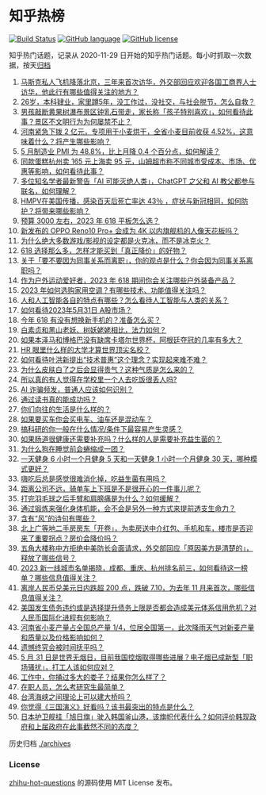 # 知乎热榜
[![Build Status](https://github.com/ToWeLong/zhihu-hot-questions/workflows/CI/badge.svg)](https://github.com/ToWeLong/zhihu-hot-questions/actions)
[![GitHub language](https://img.shields.io/badge/language-golang-orange.svg)](https://golang.org/)
[![GitHub license](https://img.shields.io/github/license/ToWeLong/zhihu-hot-questions)](https://github.com/ToWeLong/zhihu-hot-questions/blob/main/LICENSE)

知乎热门话题，记录从 2020-11-29 日开始的知乎热门话题。每小时抓取一次数据，按天[归档](./archives)

<!-- BEGIN -->

1. [马斯克私人飞机降落北京，三年来首次访华，外交部回应欢迎各国工商界人士访华，他此行有哪些值得关注的地方？](https://www.zhihu.com/question/603832271)
1. [26岁，本科肄业，家里蹲5年，没工作过，没社交，与社会脱节，怎么自救？](https://www.zhihu.com/question/299259221)
1. [男孩敲断黄果树瀑布景区钟乳石带走，家长称「孩子特别喜欢」，如何看待此事？景区不文明行为为何屡禁不止？](https://www.zhihu.com/question/603621134)
1. [河南紧急下拨 2 亿元，专项用于小麦烘干，全省小麦目前收获 4.52%，这意味着什么？将产生哪些影响？](https://www.zhihu.com/question/603823460)
1. [5 月制造业 PMI 为 48.8%，比上月降 0.4 个百分点，如何解读？](https://www.zhihu.com/question/603988479)
1. [同款蛋糕杭州卖 165 元上海卖 95 元，山姆超市称不同城市受成本、市场、优惠等影响，如何看待此事？](https://www.zhihu.com/question/603600909)
1. [多位知名学者最新警告「AI 可能灭绝人类」，ChatGPT 之父和 AI 教父都参与联名，如何理解？](https://www.zhihu.com/question/603915413)
1. [HMPV在美国传播，感染百天后死亡率达 43％ ，症状与新冠相同，如何防护？将带来哪些影响？](https://www.zhihu.com/question/603980078)
1. [预算 3000 左右，2023 年 618 平板怎么选？](https://www.zhihu.com/question/603980177)
1. [新发布的 OPPO Reno10 Pro+ 会成为 4K 以内旗舰机的人像天花板吗？](https://www.zhihu.com/question/603893667)
1. [为什么绝大多数游戏/影视的设定都是火克冰，而不是冰克火？](https://www.zhihu.com/question/602861309)
1. [618 选择那么多，怎样才能买到「真正降价」的好物？](https://www.zhihu.com/question/602548095)
1. [关于「要不要因为同事关系而离职」，你的观点是什么？你会因为同事关系离职吗？](https://www.zhihu.com/question/603615640)
1. [作为户外运动爱好者，2023 年 618 期间你会关注哪些户外装备产品？](https://www.zhihu.com/question/602564516)
1. [2023 年如何选购家用空调？有哪些技术、功能值得关注吗？](https://www.zhihu.com/question/603800389)
1. [人和人工智能各自的特点有哪些？怎么看待人工智能与人类的关系？](https://www.zhihu.com/question/603927416)
1. [如何看待2023年5月31日 A股市场？](https://www.zhihu.com/question/603899041)
1. [今年 618 有没有想换新手机的？准备怎么买？](https://www.zhihu.com/question/603935421)
1. [白素贞和黑山老妖、树妖姥姥相比，法力如何？](https://www.zhihu.com/question/602663173)
1. [如果本泽马和博格巴没有缺席卡塔尔世界杯，阿根廷夺冠的几率有多大？](https://www.zhihu.com/question/603555991)
1. [HR 眼里什么样的大学才算世界顶尖名校？](https://www.zhihu.com/question/321363319)
1. [如何看待叶洪新提出“技术普惠”这个理念？实现起来难不难？](https://www.zhihu.com/question/603862570)
1. [为什么皮肤白了之后会显得贵气？这种气质是怎么来的？](https://www.zhihu.com/question/594222069)
1. [所以真的有人觉得在学校里一个人去吃饭很丢人吗?](https://www.zhihu.com/question/603819436)
1. [AI 诈骗频发，普通人应该如何识别？](https://www.zhihu.com/question/603871361)
1. [通过读书真的能成功吗？](https://www.zhihu.com/question/603444659)
1. [你们向往的生活是什么样的？](https://www.zhihu.com/question/603875714)
1. [如果要买车你会买电车、油车还是混动车？](https://www.zhihu.com/question/598891494)
1. [搞科研的你一般在什么情况/条件下最容易产生灵感？](https://www.zhihu.com/question/457212453)
1. [如果肠道很健康还需要补充吗？什么样的人是需要补充益生菌的？](https://www.zhihu.com/question/601480953)
1. [为什么狗在睡觉前会蜷缩成一团？](https://www.zhihu.com/question/578362141)
1. [一天健身 6 小时一个月健身 5 天和一天健身 1 小时一个月健身 30 天，哪种模式更好？](https://www.zhihu.com/question/601189534)
1. [嗨吃后总是感觉很难消化掉，吃益生菌有用吗？](https://www.zhihu.com/question/599525477)
1. [距离公司不远，骑单车上下班是不是很开心的一件事儿呢？](https://www.zhihu.com/question/602549938)
1. [打完羽毛球之后手臂和肩膀痛是为什么？如何缓解？](https://www.zhihu.com/question/602240515)
1. [通过锻炼来强化身体机能，会不会是另外一种方式来提前透支生命力？](https://www.zhihu.com/question/601557399)
1. [含有“风”的诗句有哪些？](https://www.zhihu.com/question/597685676)
1. [北上广等地二手房房东「开卷」，为卖房送中介红包、手机和车，楼市是否迎来了重要拐点？房价会降价吗？](https://www.zhihu.com/question/603843052)
1. [五角大楼称中方拒绝中美防长会面请求，外交部回应「原因美方是清楚的」，释放了哪些信号？](https://www.zhihu.com/question/603829127)
1. [2023 新一线城市名单揭晓，成都、重庆、杭州排名前三，如何看待这一榜单？哪些信息值得关注？](https://www.zhihu.com/question/603827354)
1. [离岸人民币兑美元日内跌超 200 点，跌破 7.10，为去年 11 月来首次，哪些信息值得关注？](https://www.zhihu.com/question/603805125)
1. [美国发生债务违约或是选择提升债务上限是否都会造成美元体系信用危机？对人民币国际化进程有何影响？](https://www.zhihu.com/question/602981822)
1. [河南省小麦产量占全国总产量 1/4，位居全国第一，此次降雨天气对新麦产量和质量以及价格影响如何？](https://www.zhihu.com/question/603799312)
1. [遗憾终究会被时间抚平吗？](https://www.zhihu.com/question/603819124)
1. [5 月 31 日是世界无烟日，目前我国控烟取得哪些进展？电子烟已成新型「职场骚扰」，打工人该如何应对？](https://www.zhihu.com/question/603940067)
1. [工作中，你捅过多大的娄子？结果你怎么样了？](https://www.zhihu.com/question/20288432)
1. [在职人员，怎么考研究生最简单？](https://www.zhihu.com/question/265733444)
1. [台湾海峡之间理论上可以建大桥吗？](https://www.zhihu.com/question/53828775)
1. [你觉得《三国演义》好看吗？该书最突出的特点是什么？](https://www.zhihu.com/question/600918788)
1. [日本护卫舰挂「旭日旗」驶入韩国釜山港，该旗帜代表什么？如何评价韩现政府和上届政府在此事截然不同的态度？](https://www.zhihu.com/question/603790461)

<!-- END -->

历史归档 [./archives](./archives)


### License
[zhihu-hot-questions](https://github.com/towelong/zhihu-hot-questions) 的源码使用 MIT License 发布。